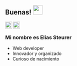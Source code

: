 ## Buenas! <img src="https://raw.githubusercontent.com/iampavangandhi/iampavangandhi/master/gifs/Hi.gif" width="30px"></h2>

<a href="https://twitter.com/home?lang=es">
  <img align="left" alt="EliasSteurer Twitter" width="22px" src="https://cdn.jsdelivr.net/npm/simple-icons@v3/icons/twitter.svg" />
</a>
<a href="https://www.linkedin.com/in/elias-steurer-4375471b6/">
  <img align="left" alt="EliasSteurer Linkdein" width="22px" src="https://cdn.jsdelivr.net/npm/simple-icons@v3/icons/linkedin.svg" />
</a>
<br />

### Mi nombre es Elias Steurer
- Web developer
- Innovador y organizado
- Curioso de nacimiento
<!--
**EliasSt43/EliasSt43** is a ✨ _special_ ✨ repository because its `README.md` (this file) appears on your GitHub profile.

Here are some ideas to get you started:

- 🔭 I’m currently working on ...
- 🌱 I’m currently learning ...
- 👯 I’m looking to collaborate on ...
- 🤔 I’m looking for help with ...
- 💬 Ask me about ...
- 📫 How to reach me: ...
- 😄 Pronouns: ...
- ⚡ Fun fact: ...
-->
